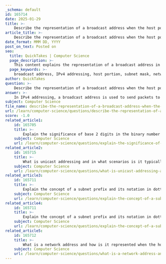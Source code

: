 ```yaml
---
_schema: default
id: 165714
date: 2025-01-29
title: >-
    Describe the representation of a broadcast address when the host portion is all 1s.
article_title: >-
    Describe the representation of a broadcast address when the host portion is all 1s.
date_format: MMM DD, YYYY
post_on_text: Posted on
seo:
  title: QuickTakes | Computer Science
  page_description: >-
    This content explains the representation of a broadcast address in IPv4 addressing, highlighting the significance of setting all bits in the host portion to 1s for network communications.
  page_keywords: >-
    broadcast address, IPv4 addressing, host portion, subnet mask, network address, binary representation, directed broadcast, network communication, subnetting, networking operations
author: QuickTakes
question: >-
    Describe the representation of a broadcast address when the host portion is all 1s.
answer: >-
    In IPv4 addressing, a broadcast address is used to send packets to all hosts within a specific subnet. The representation of a broadcast address occurs when all bits in the host portion of the address are set to 1s. This is a crucial concept in networking, particularly for directed broadcasts.\n\n### Representation of a Broadcast Address\n\n1. **Structure of an IPv4 Address**: An IPv4 address is a 32-bit number divided into four octets. Each octet is represented in decimal format, separated by dots (e.g., 192.168.1.1).\n\n2. **Subnet Mask**: The subnet mask defines which part of the IP address is the network portion and which part is the host portion. It is also a 32-bit number, typically represented in decimal format (e.g., 255.255.255.0) or in CIDR notation (e.g., /24).\n\n3. **Broadcast Address Calculation**:\n   - The broadcast address is derived from the network address by setting all bits in the host portion to 1.\n   - For example, if we have a network address of 192.168.1.0 with a subnet mask of 255.255.255.0 (/24), the binary representation would be:\n     - **Network Address**: 192.168.1.0 → `11000000.10101000.00000001.00000000`\n     - **Subnet Mask**: 255.255.255.0 → `11111111.11111111.11111111.00000000`\n   - The host portion consists of the last 8 bits (since the subnet mask has 24 bits set to 1). To find the broadcast address, we set these 8 bits to 1:\n     - **Broadcast Address**: `11000000.10101000.00000001.11111111` → 192.168.1.255\n\n4. **General Rule**: The broadcast address for any subnet can be calculated by taking the network address and adding the maximum value for the host portion, which is represented by all bits being 1. This means that for a subnet with a subnet mask of /n, the broadcast address will have the first n bits as the same as the network address, and the remaining (32-n) bits will be all 1s.\n\n### Example of Broadcast Address\n- **Subnet**: 172.16.4.0/24\n- **Subnet Mask**: 255.255.255.0\n- **Broadcast Address**: 172.16.4.255 (where the last octet is all 1s)\n\nIn summary, the representation of a broadcast address occurs when the host portion of an IPv4 address is filled with 1s, allowing communication to all devices within the specified subnet. This is essential for various network operations, including announcements and discovery processes.
subject: Computer Science
file_name: describe-the-representation-of-a-broadcast-address-when-the-host-portion-is-all-1s.md
url: /learn/computer-science/questions/describe-the-representation-of-a-broadcast-address-when-the-host-portion-is-all-1s
score: -1.0
related_article1:
    id: 165705
    title: >-
        Explain the significance of base 2 digits in the binary number system.
    subject: Computer Science
    url: /learn/computer-science/questions/explain-the-significance-of-base-2-digits-in-the-binary-number-system
related_article2:
    id: 165715
    title: >-
        What is unicast addressing and in what scenarios is it typically used?
    subject: Computer Science
    url: /learn/computer-science/questions/what-is-unicast-addressing-and-in-what-scenarios-is-it-typically-used
related_article3:
    id: 165711
    title: >-
        Explain the concept of a subnet prefix and its notation in dotted decimal format.
    subject: Computer Science
    url: /learn/computer-science/questions/explain-the-concept-of-a-subnet-prefix-and-its-notation-in-dotted-decimal-format
related_article4:
    id: 165711
    title: >-
        Explain the concept of a subnet prefix and its notation in dotted decimal format.
    subject: Computer Science
    url: /learn/computer-science/questions/explain-the-concept-of-a-subnet-prefix-and-its-notation-in-dotted-decimal-format
related_article5:
    id: 165712
    title: >-
        What is a network address and how is it represented when the host portion is all 0s?
    subject: Computer Science
    url: /learn/computer-science/questions/what-is-a-network-address-and-how-is-it-represented-when-the-host-portion-is-all-0s
---
```


&nbsp;